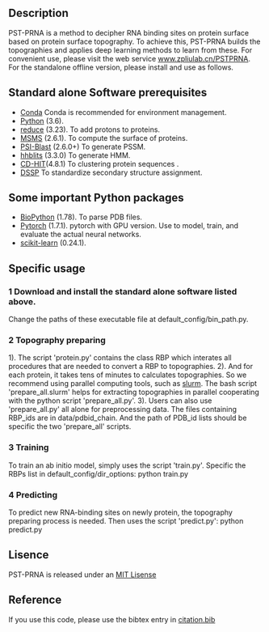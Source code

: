 ## Description
PST-PRNA is a method to decipher RNA binding sites on protein surface based on protein surface topography. To achieve this, PST-PRNA builds the topographies and applies deep learning methods to learn from these. For convenient use, please visit the web service www.zpliulab.cn/PSTPRNA. For the standalone offline version, please install and use as follows.

## Standard alone Software prerequisites
* [Conda](https://docs.conda.io/en/latest/miniconda.html) Conda is recommended for environment management.
* [Python](https://www.python.org/) (3.6).
* [reduce](http://kinemage.biochem.duke.edu/software/reduce.php) (3.23). To add protons to proteins.
* [MSMS](http://mgltools.scripps.edu/packages/MSMS/) (2.6.1). To compute the surface of proteins.
* [PSI-Blast](https://blast.ncbi.nlm.nih.gov/) (2.6.0+) To generate PSSM.
* [hhblits](https://github.com/soedinglab/hh-suite) (3.3.0) To generate HMM.
* [CD-HIT](http://weizhong-lab.ucsd.edu/cd-hit/)(4.8.1) To clustering protein sequences .
* [DSSP](https://swift.cmbi.umcn.nl/gv/dssp/) To standardize secondary structure assignment.

## Some important Python packages
* [BioPython](https://github.com/biopython/biopython) (1.78). To parse PDB files.
* [Pytorch](https://pytorch.org/) (1.7.1). pytorch with GPU version. Use to model, train, and evaluate the actual neural networks.
* [scikit-learn](https://scikit-learn.org/) (0.24.1).

## Specific usage

### 1 Download and install the standard alone software listed above.
Change the paths of these executable file at default_config/bin_path.py.


### 2 Topography preparing
1). The script 'protein.py' contains the class RBP which interates all procedures that are needed to convert a RBP to topographies.
2). And for each protein, it takes tens of minutes to calculates topographies. So we recommend using parallel computing tools, such as [slurm](https://slurm.schedmd.com/). The bash script 'prepare_all.slurm' helps for extracting topographies in parallel cooperating with the python script 'prepare_all.py'.
3). Users can also use 'prepare_all.py' all alone for preprocessing data. The files containing RBP_ids are in data/pdbid_chain. And the path of PDB_id lists should be specific the two 'prepare_all' scripts.

### 3 Training
To train an ab initio model, simply uses the script 'train.py'. Specific the RBPs list in default_config/dir_options:
python train.py

### 4 Predicting
To predict new RNA-binding sites on newly protein, the topography preparing process is needed. Then uses the script 'predict.py':
python predict.py

## Lisence
PST-PRNA is released under an [MIT Lisense](LICENSE)
## Reference
If you use this code, please use the bibtex entry in [citation.bib](citation.bib)